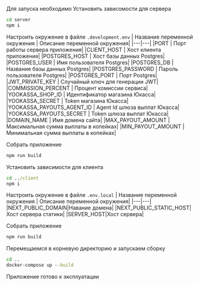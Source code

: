 Для запуска необходимо
Установить зависомости для сервера
```cmd
cd server
npm i
```

Настроить окружение в файле ```.development.env```
| Название переменной окружения | Описание переменной окружения|
|---|---|
|PORT |	Порт работы сервера приложения|
|CLIENT_HOST |	Хост клиента приложения|
|POSTGRES_HOST |	Хост базы данных Postgres|
|POSTGRES_USER |	Имя пользователя Postgres|
|POSTGRES_DB |	Название базы данных Postgres|
|POSTGRES_PASSWORD |	Пароль пользователя Postgres|
|POSTGRES_PORT |	Порт Postgres|
|JWT_PRIVATE_KEY |	Случайный ключ для генерации JWT|
|COMMISSION_PERCENT |	Процент комиссии сервиса|
|YOOKASSA_SHOP_ID |	Идентификатор магазина Юкасса|
|YOOKASSA_SECRET |	Token магазина Юкасса|
|YOOKASSA_PAYOUTS_AGENT_ID |	Agent Id шлюза выплат Юкасса|
|YOOKASSA_PAYOUTS_SECRET |	Token шлюза выплат Юкасса|
|DOMAIN_NAME |	Имя домена сайта|
|MAX_PAYOUT_AMOUNT |	Максимальная сумма выплаты в копейках|
|MIN_PAYOUT_AMOUNT |	Минимальная сумма выплаты в копейках|

Собрать приложение
```cmd
npm run build
```
Установить зависимости для клиента
```cmd
cd ../client
npm i
```
Настроить окружение в файле ```.env.local```
| Название переменной окружения | Описание переменной окружения|
|---|---|
|NEXT_PUBLIC_DOMAIN|Навание домена|
|NEXT_PUBLIC_STATIC_HOST|Хост сервера статики|
|SERVER_HOST|Хост сервера|

Собрать приложение

```cmd
npm run build
```

Перемещаемся в корневую директорию и запускаем сборку
```cmd
cd ..
docker-compose up --build
```
Приложение готово к эксплуатации